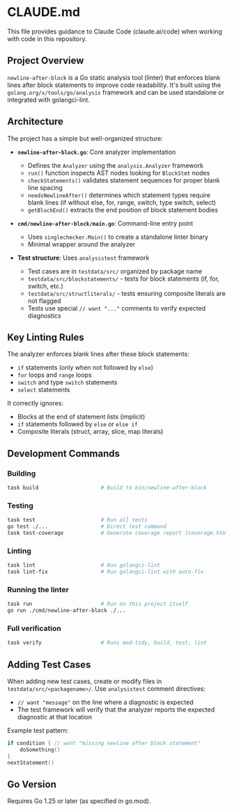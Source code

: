 # CLAUDE.md

This file provides guidance to Claude Code (claude.ai/code) when working with code in this repository.

## Project Overview

`newline-after-block` is a Go static analysis tool (linter) that enforces blank lines after block statements to improve code readability. It's built using the `golang.org/x/tools/go/analysis` framework and can be used standalone or integrated with golangci-lint.

## Architecture

The project has a simple but well-organized structure:

- **`newline-after-block.go`**: Core analyzer implementation
  - Defines the `Analyzer` using the `analysis.Analyzer` framework
  - `run()` function inspects AST nodes looking for `BlockStmt` nodes
  - `checkStatements()` validates statement sequences for proper blank line spacing
  - `needsNewlineAfter()` determines which statement types require blank lines (if without else, for, range, switch, type switch, select)
  - `getBlockEnd()` extracts the end position of block statement bodies

- **`cmd/newline-after-block/main.go`**: Command-line entry point
  - Uses `singlechecker.Main()` to create a standalone linter binary
  - Minimal wrapper around the analyzer

- **Test structure**: Uses `analysistest` framework
  - Test cases are in `testdata/src/` organized by package name
  - `testdata/src/blockstatements/` - tests for block statements (if, for, switch, etc.)
  - `testdata/src/structliterals/` - tests ensuring composite literals are not flagged
  - Tests use special `// want "..."` comments to verify expected diagnostics

## Key Linting Rules

The analyzer enforces blank lines after these block statements:

- `if` statements (only when not followed by `else`)
- `for` loops and `range` loops
- `switch` and type `switch` statements
- `select` statements

It correctly ignores:

- Blocks at the end of statement lists (implicit)
- `if` statements followed by `else` or `else if`
- Composite literals (struct, array, slice, map literals)

## Development Commands

### Building

```bash
task build                    # Build to bin/newline-after-block
```

### Testing

```bash
task test                     # Run all tests
go test ./...                 # Direct test command
task test-coverage            # Generate coverage report (coverage.html)
```

### Linting

```bash
task lint                     # Run golangci-lint
task lint-fix                 # Run golangci-lint with auto-fix
```

### Running the linter

```bash
task run                      # Run on this project itself
go run ./cmd/newline-after-block ./...
```

### Full verification

```bash
task verify                   # Runs mod-tidy, build, test, lint
```

## Adding Test Cases

When adding new test cases, create or modify files in `testdata/src/<packagename>/`. Use `analysistest` comment directives:

- `// want "message"` on the line where a diagnostic is expected
- The test framework will verify that the analyzer reports the expected diagnostic at that location

Example test pattern:

```go
if condition { // want "missing newline after block statement"
    doSomething()
}
nextStatement()
```

## Go Version

Requires Go 1.25 or later (as specified in go.mod).
